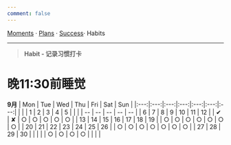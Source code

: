 ```yaml
---
comment: false
---
```


[Moments](/moments) · [Plans](/plans) · [Success](/success)·  Habits

----
> **Habit - 记录习惯打卡**

# 晚11:30前睡觉
**9月**
| Mon | Tue | Wed | Thu | Fri | Sat | Sun |
|:---:|:---:|:---:|:---:|:---:|:---:|:---:|
|     |     | 1   | 2   | 3   | 4   | 5   |
|     |     | --  | --  | --  | --  | --  |
| 6   | 7   | 8   | 9   | 10  | 11  | 12  |
| ✔   | ✘   | ○   | ○   | ○   | ○   | ○   |
| 13  | 14  | 15  | 16  | 17  | 18  | 19  |
| ○   | ○   | ○   | ○   | ○   | ○   | ○   |
| 20  | 21  | 22  | 23  | 24  | 25  | 26  |
| ○   | ○   | ○   | ○   | ○   | ○   | ○   |
| 27  | 28  | 29  | 30  |     |     |     |
| ○   | ○   | ○   | ○   |     |     |     |
